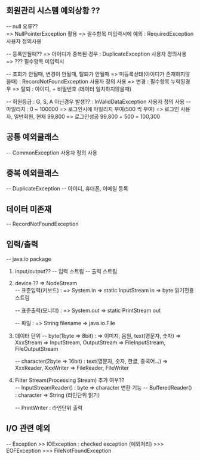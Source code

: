 ## 회원관리 시스템 예외상황 ??
-- null 오류??	
	=> NullPointerException 활용
	=> 필수항목 미입력시에 예외 : RequiredException 사용자 정의사용

-- 등록안될때??
	=> 아이디가 중복된 경우 : DuplicateException 사용자 정의사용
	=> ??? 필수항목 미입력시 
	
-- 조회가 안될때, 변경이 안될때, 탈퇴가 안될때
	=> 미등록상태(아이디가 존재하지않을때) : RecordNotFoundException 사용자 정의 사용
	=> 변경 : 필수항목 누락된경우
	=> 탈퇴 : 아이디, + 비밀번호 (데이터 일치하지않을때)
	
-- 회원등급 : G, S, A 아닌경우 발생?? : InValidDataException 사용자 정의 사용
-- 마일리지 : 0 ~ 100000
	=> 로그인시에 마일리지 부여(500 씩 부여)
	=> 로그인 사용자, 일반회원, 현재 99,800 => 로그인성공 99,800 + 500 = 100,300
	
## 공통 예외클래스 
-- CommonException 사용자 정의 사용

## 중복 예외클래스
-- DuplicateException
-- 아이디, 휴대폰, 이메일 등록

## 데이터 미존재
-- RecordNotFoundException

 
## 입력/출력
-- java.io package
1. input/output??
	-- 입력 스트림
	-- 출력 스트림	
	
2. device ?? => NodeStream	
	-- 표준입력(키보드) : 
		=> System.in
		=> static InputStream	in
		=> byte 읽기전용 스트림
		
	-- 표준출력(모니터) : 
		=> System.out
		=> static PrintStream	out

	-- 파일 : 
		=> String filename
		=> java.io.File
		
3. 데이터 단위
	-- byte(1byte => 8bit) : 
		=> 이미지, 음원, text(영문자, 숫자)
		=> XxxStream
		=> InputStream, OutputStream
		=> FileInputStream, FileOutputStream
		
	-- character(2byte => 16bit) : text(영문자, 숫자, 한글, 중국어...)
		=> XxxReader, XxxWriter
		=> FileReader, FileWriter
		
4. Filter Stream(Processing Stream) 추가 여부??		
	-- InputStreamReader() : byte => character 변환 기능
	-- BufferedReader()    : character => String (라인단위 읽기)
	
	-- PrintWriter : 라인단위 출력
	
## I/O 관련 예외
-- Exception
	>> IOException : checked exception (예외처리)
		>>> EOFException
		>>> FileNotFoundException
